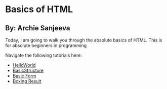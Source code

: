# Basics of HTML
## By: Archie Sanjeeva

Today, I am going to walk you through the absolute basics of HTML. This is for absolute beginners in programming

Navigate the following tutorials here:

* [HelloWorld](./HelloWorld.md)
* [BasicStructure](./BasicStructure.md)
* [Basic Form](./BasicForm.md)
* [Boxing Result](./boxing.md)
